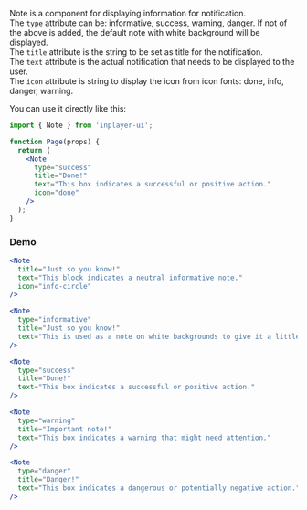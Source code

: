 Note is a component for displaying information for notification. <br />
The `type` attribute can be: informative, success, warning, danger. If not of the above is added, the default note with white background will be displayed. <br />
The `title` attribute is the string to be set as title for the notification. <br />
The `text` attribute is the actual notification that needs to be displayed to the user. <br />
The `icon` attribute is string to display the icon from icon fonts: done, info, danger, warning. <br />

You can use it directly like this:

```jsx static
import { Note } from 'inplayer-ui';

function Page(props) {
  return (
    <Note
      type="success"
      title="Done!"
      text="This box indicates a successful or positive action."
      icon="done"
    />
  );
}
```

### Demo

```jsx
<Note
  title="Just so you know!"
  text="This block indicates a neutral informative note."
  icon="info-circle"
/>

<Note
  type="informative"
  title="Just so you know!"
  text="This is used as a note on white backgrounds to give it a little contrast."
/>

<Note
  type="success"
  title="Done!"
  text="This box indicates a successful or positive action."
/>

<Note
  type="warning"
  title="Important note!"
  text="This box indicates a warning that might need attention."
/>

<Note
  type="danger"
  title="Danger!"
  text="This box indicates a dangerous or potentially negative action."
/>
```
